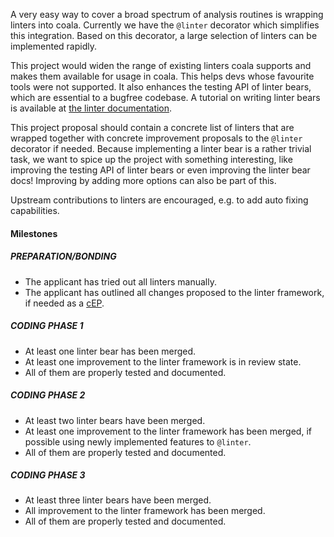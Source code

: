 A very easy way to cover a broad spectrum of analysis routines
is wrapping linters into coala.
Currently we have the `@linter` decorator which simplifies this integration.
Based on this decorator, a large selection of linters can be implemented
rapidly.

This project would widen the range of existing linters coala supports and makes
them available for usage in coala.
This helps devs whose favourite tools were not supported.
It also enhances the testing API of linter bears, which are essential to a
bugfree codebase.
A tutorial on writing linter bears is available at
[the linter documentation](http://api.coala.io/en/latest/Developers/Writing_Linter_Bears.html).

This project proposal should contain a concrete list of linters that are
wrapped together with concrete improvement proposals to the `@linter`
decorator if needed.
Because implementing a linter bear is a rather trivial task, we want to
spice up the project with something interesting, like improving the testing API of
linter bears or even improving the linter bear docs!
Improving by adding more options can also be part of this.

Upstream contributions to linters are encouraged, e.g. to add auto fixing
capabilities.

#### Milestones

##### PREPARATION/BONDING

* The applicant has tried out all linters manually.
* The applicant has outlined all changes proposed to the linter
  framework, if needed as a [cEP](https://coala.io/cep).

##### CODING PHASE 1

* At least one linter bear has been merged.
* At least one improvement to the linter framework is in review state.
* All of them are properly tested and documented.

##### CODING PHASE 2

* At least two linter bears have been merged.
* At least one improvement to the linter framework has been merged,
  if possible using newly implemented features to `@linter`.
* All of them are properly tested and documented.

##### CODING PHASE 3

* At least three linter bears have been merged.
* All improvement to the linter framework has been merged.
* All of them are properly tested and documented.
